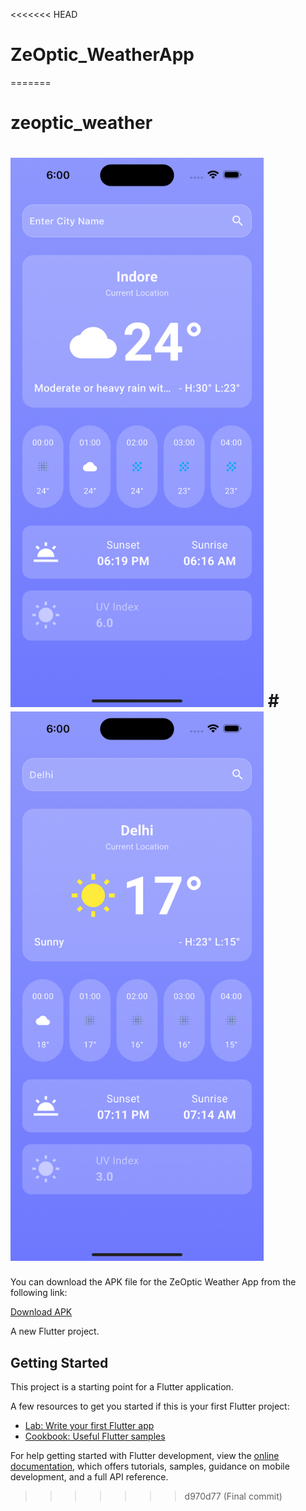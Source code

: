 <<<<<<< HEAD
# ZeOptic_WeatherApp
=======
# zeoptic_weather

# <img width="405" src="https://raw.githubusercontent.com/Vinayakg09/ZeOptic_WeatherApp/refs/heads/main/Simulator%20Screenshot%20-%20iPhone%2015%20Pro%20Max%20-%202024-09-26%20at%2018.01.43.png"> # <img width="405" src="https://raw.githubusercontent.com/Vinayakg09/ZeOptic_WeatherApp/refs/heads/main/Simulator%20Screenshot%20-%20iPhone%2015%20Pro%20Max%20-%202024-09-26%20at%2018.01.53.png"> 



You can download the APK file for the ZeOptic Weather App from the following link:

[Download APK](https://drive.google.com/file/d/1yM_FP0Gs9awB3AzHlXObv8nHrEPnIQqQ/view?usp=drive_link)

A new Flutter project.

## Getting Started

This project is a starting point for a Flutter application.

A few resources to get you started if this is your first Flutter project:

- [Lab: Write your first Flutter app](https://docs.flutter.dev/get-started/codelab)
- [Cookbook: Useful Flutter samples](https://docs.flutter.dev/cookbook)

For help getting started with Flutter development, view the
[online documentation](https://docs.flutter.dev/), which offers tutorials,
samples, guidance on mobile development, and a full API reference.
>>>>>>> d970d77 (Final commit)
